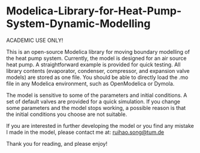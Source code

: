 # Modelica-Library-for-Heat-Pump-System-Dynamic-Modelling

ACADEMIC USE ONLY! 

This is an open-source Modelica library for moving boundary modelling of the heat pump system. Currently, the model is designed for an air source heat pump. A straightforward example is provided for quick testing. All library contents (evaporator, condenser, compressor, and expansion valve models) are stored as one file. You should be able to directly load the .mo file in any Modelica environment, such as OpenModelica or Dymola.

The model is sensitive to some of the parameters and initial conditions. A set of default valves are provided for a quick simulation. If you change some parameters and the model stops working, a possible reason is that the initial conditions you choose are not suitable.

If you are interested in further developing the model or you find any mistake I made in the model, please contact me at: ruihao.song@tum.de

Thank you for reading, and please enjoy!
